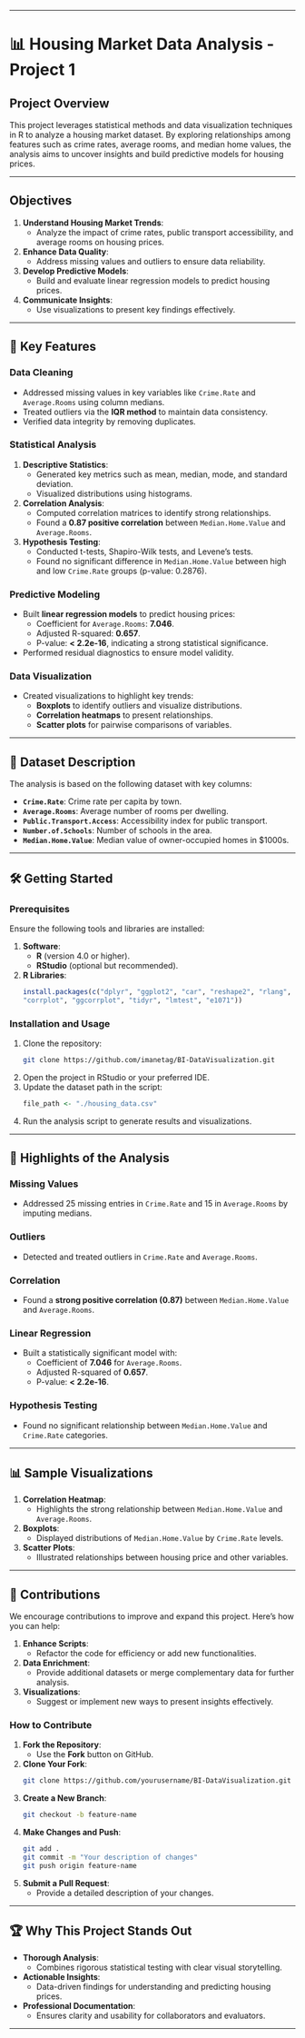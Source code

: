 
---

# 📊 Housing Market Data Analysis - Project 1

## Project Overview

This project leverages statistical methods and data visualization techniques in R to analyze a housing market dataset. By exploring relationships among features such as crime rates, average rooms, and median home values, the analysis aims to uncover insights and build predictive models for housing prices.

---

## Objectives

1. **Understand Housing Market Trends**:
   - Analyze the impact of crime rates, public transport accessibility, and average rooms on housing prices.
2. **Enhance Data Quality**:
   - Address missing values and outliers to ensure data reliability.
3. **Develop Predictive Models**:
   - Build and evaluate linear regression models to predict housing prices.
4. **Communicate Insights**:
   - Use visualizations to present key findings effectively.

---

## 🔑 Key Features

### Data Cleaning
- Addressed missing values in key variables like `Crime.Rate` and `Average.Rooms` using column medians.
- Treated outliers via the **IQR method** to maintain data consistency.
- Verified data integrity by removing duplicates.

### Statistical Analysis
1. **Descriptive Statistics**:
   - Generated key metrics such as mean, median, mode, and standard deviation.
   - Visualized distributions using histograms.
2. **Correlation Analysis**:
   - Computed correlation matrices to identify strong relationships.
   - Found a **0.87 positive correlation** between `Median.Home.Value` and `Average.Rooms`.
3. **Hypothesis Testing**:
   - Conducted t-tests, Shapiro-Wilk tests, and Levene’s tests.
   - Found no significant difference in `Median.Home.Value` between high and low `Crime.Rate` groups (p-value: 0.2876).

### Predictive Modeling
- Built **linear regression models** to predict housing prices:
  - Coefficient for `Average.Rooms`: **7.046**.
  - Adjusted R-squared: **0.657**.
  - P-value: **< 2.2e-16**, indicating a strong statistical significance.
- Performed residual diagnostics to ensure model validity.

### Data Visualization
- Created visualizations to highlight key trends:
  - **Boxplots** to identify outliers and visualize distributions.
  - **Correlation heatmaps** to present relationships.
  - **Scatter plots** for pairwise comparisons of variables.

---

## 📂 Dataset Description

The analysis is based on the following dataset with key columns:

- **`Crime.Rate`**: Crime rate per capita by town.
- **`Average.Rooms`**: Average number of rooms per dwelling.
- **`Public.Transport.Access`**: Accessibility index for public transport.
- **`Number.of.Schools`**: Number of schools in the area.
- **`Median.Home.Value`**: Median value of owner-occupied homes in $1000s.

---

## 🛠️ Getting Started

### Prerequisites

Ensure the following tools and libraries are installed:

1. **Software**:
   - **R** (version 4.0 or higher).
   - **RStudio** (optional but recommended).
2. **R Libraries**:
   ```R
   install.packages(c("dplyr", "ggplot2", "car", "reshape2", "rlang", 
   "corrplot", "ggcorrplot", "tidyr", "lmtest", "e1071"))
   ```

### Installation and Usage

1. Clone the repository:
   ```bash
   git clone https://github.com/imanetag/BI-DataVisualization.git
   ```
2. Open the project in RStudio or your preferred IDE.
3. Update the dataset path in the script:
   ```R
   file_path <- "./housing_data.csv"
   ```
4. Run the analysis script to generate results and visualizations.

---

## 🎯 Highlights of the Analysis

### Missing Values
- Addressed 25 missing entries in `Crime.Rate` and 15 in `Average.Rooms` by imputing medians.

### Outliers
- Detected and treated outliers in `Crime.Rate` and `Average.Rooms`.

### Correlation
- Found a **strong positive correlation (0.87)** between `Median.Home.Value` and `Average.Rooms`.

### Linear Regression
- Built a statistically significant model with:
  - Coefficient of **7.046** for `Average.Rooms`.
  - Adjusted R-squared of **0.657**.
  - P-value: **< 2.2e-16**.

### Hypothesis Testing
- Found no significant relationship between `Median.Home.Value` and `Crime.Rate` categories.

---

## 📊 Sample Visualizations

1. **Correlation Heatmap**:
   - Highlights the strong relationship between `Median.Home.Value` and `Average.Rooms`.
2. **Boxplots**:
   - Displayed distributions of `Median.Home.Value` by `Crime.Rate` levels.
3. **Scatter Plots**:
   - Illustrated relationships between housing price and other variables.

---

## 🤝 Contributions

We encourage contributions to improve and expand this project. Here’s how you can help:

1. **Enhance Scripts**:
   - Refactor the code for efficiency or add new functionalities.
2. **Data Enrichment**:
   - Provide additional datasets or merge complementary data for further analysis.
3. **Visualizations**:
   - Suggest or implement new ways to present insights effectively.

### How to Contribute

1. **Fork the Repository**:
   - Use the **Fork** button on GitHub.
2. **Clone Your Fork**:
   ```bash
   git clone https://github.com/yourusername/BI-DataVisualization.git
   ```
3. **Create a New Branch**:
   ```bash
   git checkout -b feature-name
   ```
4. **Make Changes and Push**:
   ```bash
   git add .
   git commit -m "Your description of changes"
   git push origin feature-name
   ```
5. **Submit a Pull Request**:
   - Provide a detailed description of your changes.

---

## 🏆 Why This Project Stands Out

- **Thorough Analysis**:
  - Combines rigorous statistical testing with clear visual storytelling.
- **Actionable Insights**:
  - Data-driven findings for understanding and predicting housing prices.
- **Professional Documentation**:
  - Ensures clarity and usability for collaborators and evaluators.

---
